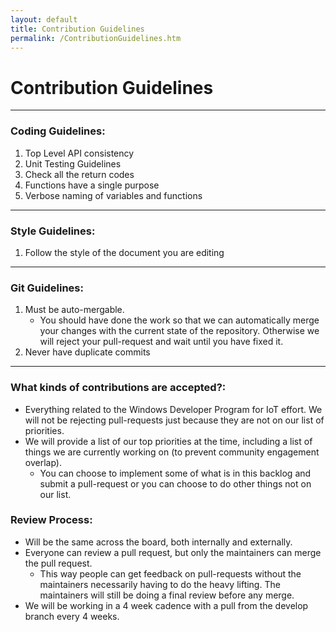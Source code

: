 ```yaml
---
layout: default
title: Contribution Guidelines
permalink: /ContributionGuidelines.htm
---
```


# Contribution Guidelines

___

### Coding Guidelines:

1. Top Level API consistency
1. Unit Testing Guidelines
1. Check all the return codes
1. Functions have a single purpose
1. Verbose naming of variables and functions

___

### Style Guidelines:

1. Follow the style of the document you are editing

___

### Git Guidelines:

1. Must be auto-mergable.
    * You should have done the work so that we can automatically merge your changes with the current state of the repository. Otherwise we will reject your pull-request and wait until you have fixed it.
1. Never have duplicate commits

___

### What kinds of contributions are accepted?:

* Everything related to the Windows Developer Program for IoT effort. We will not be rejecting pull-requests just because they are not on our list of priorities.
* We will provide a list of our top priorities at the time, including a list of things we are currently working on (to prevent community engagement overlap).
    * You can choose to implement some of what is in this backlog and submit a pull-request or you can choose to do other things not on our list.

### Review Process:

* Will be the same across the board, both internally and externally.
* Everyone can review a pull request, but only the maintainers can merge the pull request.
    * This way people can get feedback on pull-requests without the maintainers necessarily having to do the heavy lifting. The maintainers will still be doing a final review before any merge.
* We will be working in a 4 week cadence with a pull from the develop branch every 4 weeks.

